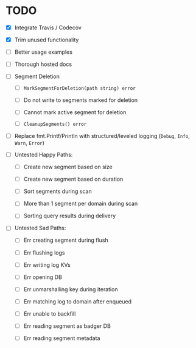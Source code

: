 # TODO

- [x] Integrate Travis / Codecov

- [x] Trim unused functionality

- [ ] Better usage examples

- [ ] Thorough hosted docs

- [ ] Segment Deletion

    - [ ] `MarkSegmentForDeletion(path string) error`

    - [ ] Do not write to segments marked for deletion

    - [ ] Cannot mark active segment for deletion

    - [ ] `CleanupSegments() error`

- [ ] Replace fmt.Printf/Println with structured/leveled logging (`Debug`, `Info`, `Warn`, `Error`)

- [ ] Untested Happy Paths:

    - [ ] Create new segment based on size

    - [ ] Create new segment based on duration

    - [ ] Sort segments during scan

    - [ ] More than 1 segment per domain during scan

    - [ ] Sorting query results during delivery

- [ ] Untested Sad Paths:

    - [ ] Err creating segment during flush

    - [ ] Err flushing logs

    - [ ] Err writing log KVs

    - [ ] Err opening DB

    - [ ] Err unmarshalling key during iteration

    - [ ] Err matching log to domain after enqueued

    - [ ] Err unable to backfill

    - [ ] Err reading segment as badger DB

    - [ ] Err reading segment metadata
